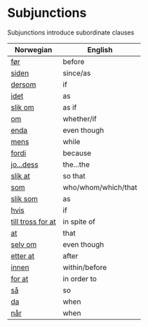 # Subjunctions

Subjunctions introduce subordinate clauses

| Norwegian | English |
| --- | --- |
| [før](https://www.ordnett.no/search?language=no&phrase=før) | before |
| [siden](https://www.ordnett.no/search?language=no&phrase=siden) | since/as |
| [dersom](https://www.ordnett.no/search?language=no&phrase=dersom) | if |
| [idet](https://www.ordnett.no/search?language=no&phrase=idet) | as |
| [slik om](https://www.ordnett.no/search?language=no&phrase=slik%20om) | as if |
| [om](https://www.ordnett.no/search?language=no&phrase=om) | whether/if |
| [enda](https://www.ordnett.no/search?language=no&phrase=enda) | even though |
| [mens](https://www.ordnett.no/search?language=no&phrase=mens) | while |
| [fordi](https://www.ordnett.no/search?language=no&phrase=fordi) | because |
| [jo...dess](https://www.ordnett.no/search?language=no&phrase=jo...dess) | the...the |
| [slik at](https://www.ordnett.no/search?language=no&phrase=slik%20at) | so that |
| [som](https://www.ordnett.no/search?language=no&phrase=som) | who/whom/which/that |
| [slik som](https://www.ordnett.no/search?language=no&phrase=slik%20som) | as |
| [hvis](https://www.ordnett.no/search?language=no&phrase=hvis) | if |
| [till tross for at](https://www.ordnett.no/search?language=no&phrase=till%20tross%20for%20at) | in spite of |
| [at](https://www.ordnett.no/search?language=no&phrase=at) | that |
| [selv om](https://www.ordnett.no/search?language=no&phrase=selv%20om) | even though |
| [etter at](https://www.ordnett.no/search?language=no&phrase=etter%20at) | after |
| [innen](https://www.ordnett.no/search?language=no&phrase=innen) | within/before |
| [for at](https://www.ordnett.no/search?language=no&phrase=for%20at) | in order to |
| [så](https://www.ordnett.no/search?language=no&phrase=så) | so |
| [da](https://www.ordnett.no/search?language=no&phrase=da) | when |
| [når](https://www.ordnett.no/search?language=no&phrase=når) | when |


